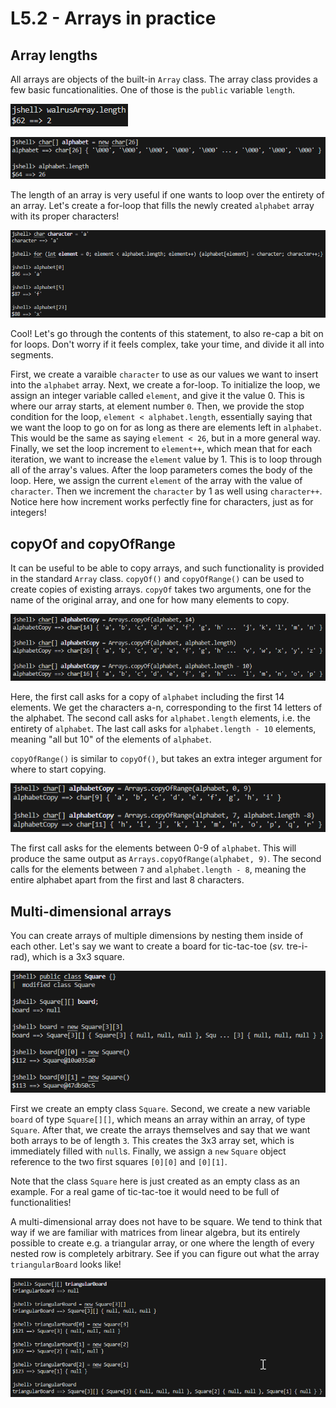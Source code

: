 # L5.2 - Arrays in practice
## Array lengths
All arrays are objects of the built-in `Array` class. The array class provides a few basic funcationalities. One of those is the `public` variable `length`.

![arrayLength](/assets/lecture_5/arrayLength.png)

![arrayLength](/assets/lecture_5/arrayLength2.png)

The length of an array is very useful if one wants to loop over the entirety of an array. Let's create a for-loop that fills the newly created `alphabet` array with its proper characters!

![alphabetLoop](/assets/lecture_5/alphabetLoop.png)

Cool! Let's go through the contents of this statement, to also re-cap a bit on for loops. Don't worry if it feels complex, take your time, and divide it all into segments.

First, we create a varaible `character` to use as our values we want to insert into the `alphabet` array. Next, we create a for-loop. To initialize the loop, we assign an integer variable called `element`, and give it the value 0. This is where our array starts, at element number `0`. Then, we provide the stop condition for the loop, `element < alphabet.length`, essentially saying that we want the loop to go on for as long as there are elements left in `alphabet`. This would be the same as saying `element < 26`, but in a more general way. Finally, we set the loop increment to `element++`, which mean that for each iteration, we want to increase the `element` value by 1. This is to loop through all of the array's values. After the loop parameters comes the body of the loop. Here, we assign the current `element` of the array with the value of `character`. Then we increment the `character` by 1 as well using `character++`. Notice here how increment works perfectly fine for characters, just as for integers!

## copyOf and copyOfRange
It can be useful to be able to copy arrays, and such functionality is provided in the standard `Array` class. `copyOf()` and `copyOfRange()` can be used to create copies of existing arrays. `copyOf` takes two arguments, one for the name of the original array, and one for how many elements to copy.

![copyOf](/assets/lecture_5/copyOf.png)

Here, the first call asks for a copy of `alphabet` including the first 14 elements. We get the characters a-n, corresponding to the first 14 letters of the alphabet. The second call asks for `alphabet.length` elements, i.e. the entirety of `alphabet`. The last call asks for `alphabet.length - 10` elements, meaning "all but 10" of the elements of `alphabet`.

`copyOfRange()` is similar to `copyOf()`, but takes an extra integer argument for where to start copying.

![copyOfRange](/assets/lecture_5/copyOfRange.png)

The first call asks for the elements between 0-9 of `alphabet`. This will produce the same output as `Arrays.copyOfRange(alphabet, 9)`. The second calls for the elements between `7` and `alphabet.length - 8`, meaning the entire alphabet apart from the first and last 8 characters.

## Multi-dimensional arrays
You can create arrays of multiple dimensions by nesting them inside of each other. Let's say we want to create a board for tic-tac-toe (<i>sv.</i> tre-i-rad), which is a 3x3 square. 

![ticTacToe](/assets/lecture_5/ticTacToe.png)

First we create an empty class `Square`. Second, we create a new variable `board` of type `Square[][]`, which means an array within an array, of type `Square`. After that, we create the arrays themselves and say that we want both arrays to be of length `3`. This creates the 3x3 array set, which is immediately filled with `null`s. Finally, we assign a `new` `Square` object reference to the two first squares `[0][0]` and `[0][1]`. 

Note that the class `Square` here is just created as an empty class as an example. For a real game of tic-tac-toe it would need to be full of functionalities!

A multi-dimensional array does not have to be square. We tend to think that way if we are familiar with matrices from linear algebra, but its entirely possible to create e.g. a triangular array, or one where the length of every nested row is completely arbitrary. See if you can figure out what the array `triangularBoard` looks like!

![triangularBoard](/assets/lecture_5/triangularBoard.png)
